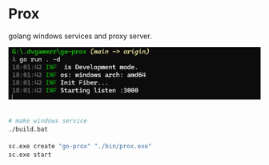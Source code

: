 # Prox

golang windows services and proxy server.

![terminal](./docs/terminal.png)

```bash

# make windows service 
./build.bat

sc.exe create "go-prox" "./bin/prox.exe"
sc.exe start
```

